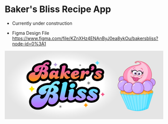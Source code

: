 # Baker's Bliss Recipe App

- Currently under construction

- Figma Design File https://www.figma.com/file/KZnXHz4ENAnByJ0ea8ykOu/bakersbliss?node-id=0%3A1

![Project Image](https://github.com/SusieCodes/bakersbliss/blob/03a803f369b682d85d641719cd1a4896ca1caf4c/src/image/logo.png)

